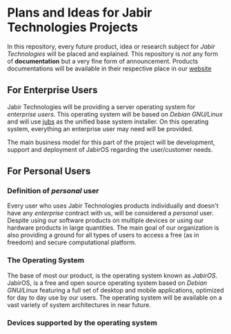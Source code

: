 # Plans and Ideas for Jabir Technologies Projects

In this repository, every future product, idea or research subject for _Jabir Technologies_ will be placed and explained. This repository is _not_ any form of __documentation__ but a very fine form of announcement. Products documentations will be available in their respective place in our [website](https://jabirtechnologies.org)

## For Enterprise Users

Jabir Technologies will be providing a server operating system for _enterprise users_. This operating system will be based on _Debian GNU/Linux_ and will use [jubs](https://github.com/JabirTech/jubs) as the unified base system installer. On this operating system, everything an enterprise user may need will be provided.

The main business model for this part of the project will be development, support and deployment of JabirOS regarding the user/customer needs.

## For Personal Users

### Definition of _personal_ user

Every user who uses Jabir Technologies products individually and doesn't have any _enterprise_ contract with us, will be considered a _personal_ user. Despite using our software products on multiple devices or using our hardware products in large quantities. The main goal of our organization is also providing a ground for all types of users to access a free (as in freedom) and secure computational platform.

### The Operating System

The base of most our product, is the operating system known as _JabirOS_. JabirOS, is a free and open source operating system based on _Debian GNU/Linux_ featuring a full set of desktop and mobile applications, optimized for day to day use by our users. The operating system will be available on a vast variety of system architectures in near future.

### Devices supported by the operating system
